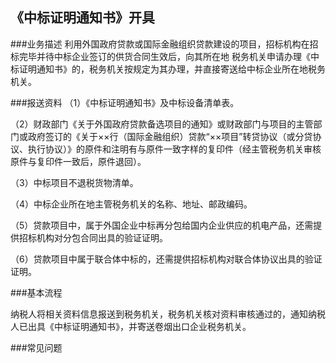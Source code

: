 ## 《中标证明通知书》开具

###业务描述
    利用外国政府贷款或国际金融组织贷款建设的项目，招标机构在招标完毕并待中标企业签订的供货合同生效后，向其所在地
    税务机关申请办理《中标证明通知书》的，税务机关按规定为其办理，并直接寄送给中标企业所在地税务机关。




###报送资料
（1）《中标证明通知书》及中标设备清单表。

（2）财政部门《关于外国政府贷款备选项目的通知》或财政部门与项目的主管部门或政府签订的《关于××行（国际金融组织）贷款“××项目”转贷协议（或分贷协议、执行协议）》的原件和注明有与原件一致字样的复印件（经主管税务机关审核原件与复印件一致后，原件退回）。

（3）中标项目不退税货物清单。

（4）中标企业所在地主管税务机关的名称、地址、邮政编码。

（5）贷款项目中，属于外国企业中标再分包给国内企业供应的机电产品，还需提供招标机构对分包合同出具的验证证明。

（6）贷款项目中属于联合体中标的，还需提供招标机构对联合体协议出具的验证证明。



###基本流程

  纳税人将相关资料信息报送到税务机关，税务机关核对资料审核通过的，通知纳税人已出具《中标证明通知书》，并寄送卷烟出口企业税务机关。




###常见问题




